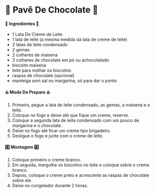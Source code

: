 #                                 :cake: Pavê De Chocolate :cake:

#### :book: **Ingredientes** :book:

* 1 Lata De Creme de Leite
* 1 lata de leite (a mesma medida da lata de creme de leite)
* 2 latas de leite condensado
* 2 gemas
* 2 colheres de maisena
* 3 colheres de chocolate em pó ou achocolatado
* biscoito maisena
* leite para molhar os biscoitos
* raspas de chocolate (opcional)
* manteiga sem sal ou margarina, só para dar o ponto
  
####                          :hotsprings: **Modo De Preparo** :hotsprings:

1. Primeiro, pegue a lata de leite condensado, as gemas, a maisena e o leite.
2. Coloque no fogo e deixe até que fique um creme, reserve.
3. Coloque a segunda lata de leite condensado com um pouco de margarina e o chocolate.
4. Deixe no fogo até ficar um creme tipo brigadeiro.
5. Desligue o fogo e junte com o creme de leite.
   
####                              :hash: **Montagem** :hash:

1. Coloque primeiro o creme branco.
2. Em seguida, mergulhe os biscoitos no leite e coloque sobre o creme branco.
3. Depois, coloque o creme preto e acrescente as raspas de chocolate sobre ele.
4. Deixe no congelador durante 2 horas.

